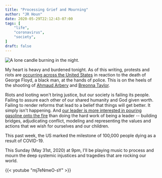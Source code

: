 ```yaml
---
title: "Processing Grief and Mourning"
author: "JR Houn"
date: 2020-05-29T22:12:43-07:00
tags: [
    "life",
    "coronavirus",
    "society",
]
draft: false
---
```


![A lone candle burning in the night.](/img/mercedes-bosquet-candlelight-unsplash.jpg)

My heart is heavy and burdened tonight. As of this writing, protests and riots are [occurring across the United States](https://www.nytimes.com/2020/05/29/us/floyd-protests-usa.html?action=click&module=Spotlight&pgtype=Homepage#link-7901356f) in reaction to the death of George Floyd, a black man, at the hands of police. This is on the heels of the shooting of [Ahmaud Arbery](https://www.npr.org/2020/05/26/861992342/arbery-shooting-sparks-racism-corruption-questions-about-georgia-county) and [Breonna Taylor](https://www.npr.org/2020/05/13/855611039/shooting-of-unarmed-black-woman-in-kentucky-raises-a-lot-of-questions).

Riots and looting won't bring justice, but our society is failing its people. Failing to assure each other of our shared humanity and God given worth. Failing to render reforms that lead to a belief that things will get better. It simply isn't happening. And [our leader is more interested in pouring gasoline onto the fire](https://www.npr.org/2020/05/29/864732088/minneapolis-seethes-over-george-floyds-death-as-trump-calls-protesters-thugs#tweet) than doing the hard work of being a leader -- building bridges, adjudicating conflict, modeling and representing the values and actions that we wish for ourselves and our children.

This past week, the US marked the milestone of 100,000 people dying as a result of COVID-19.

This Sunday (May 31st, 2020) at 9pm, I'll be playing music to process and mourn the deep systemic injustices and tragedies that are rocking our world.

{{< youtube "mj7eNmeO-sY" >}}
